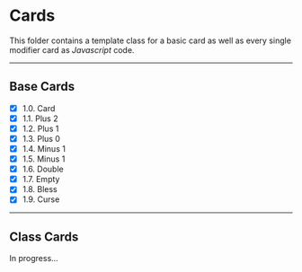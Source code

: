 # Cards
This folder contains a template class for a basic card as well as every single modifier card as *Javascript* code.

---

## Base Cards
- [x] 1.0. Card
- [x] 1.1. Plus 2
- [x] 1.2. Plus 1
- [x] 1.3. Plus 0
- [x] 1.4. Minus 1
- [x] 1.5. Minus 1
- [x] 1.6. Double
- [x] 1.7. Empty
- [x] 1.8. Bless
- [x] 1.9. Curse

---

## Class Cards

In progress...